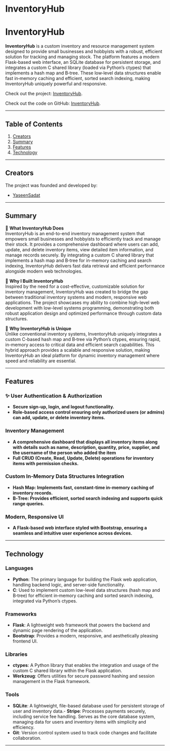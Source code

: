 # InventoryHub

# InventoryHub

**InventoryHub** is a custom inventory and resource management system designed to provide small businesses and hobbyists with a robust, efficient solution for tracking and managing stock. The platform features a modern Flask-based web interface, an SQLite database for persistent storage, and integrates a custom C shared library (loaded via Python’s ctypes) that implements a hash map and B‑tree. These low‑level data structures enable fast in‑memory caching and efficient, sorted search indexing, making InventoryHub uniquely powerful and responsive.

Check out the project: [InventoryHub](https://lumenera.onrender.com).

Check out the code on GitHub: [InventoryHub](https://github.com/YaseenSadat/InventoryHub).

---

## Table of Contents

1. [Creators](#creators)
2. [Summary](#summary)
3. [Features](#features)
4. [Technology](#technology)

---
## Creators

The project was founded and developed by:

- [YaseenSadat](https://github.com/YaseenSadat)

---

## Summary

🌟 **What InventoryHub Does**  
InventoryHub is an end-to-end inventory management system that empowers small businesses and hobbyists to efficiently track and manage their stock. It provides a comprehensive dashboard where users can add, update, and delete inventory items, view detailed item information, and manage records securely. By integrating a custom C shared library that implements a hash map and B‑tree for in-memory caching and search indexing, InventoryHub delivers fast data retrieval and efficient performance alongside modern web technologies.

🌟 **Why I Built InventoryHub**  
Inspired by the need for a cost-effective, customizable solution for inventory management, InventoryHub was created to bridge the gap between traditional inventory systems and modern, responsive web applications. The project showcases my ability to combine high-level web development with low-level systems programming, demonstrating both robust application design and optimized performance through custom data structures.

🌟 **Why InventoryHub is Unique**  
Unlike conventional inventory systems, InventoryHub uniquely integrates a custom C-based hash map and B‑tree via Python’s ctypes, ensuring rapid, in-memory access to critical data and efficient search capabilities. This hybrid approach provides a scalable and responsive solution, making InventoryHub an ideal platform for dynamic inventory management where speed and reliability are essential.



---

## Features

### ✨ User Authentication & Authorization  

- **Secure sign-up, login, and logout functionality.**
- **Role-based access control ensuring only authorized users (or admins) can add, update, or delete inventory items.** 

### Inventory Management  

- **A comprehensive dashboard that displays all inventory items along with details such as name, description, quantity, price, supplier, and the username of the person who added the item**
- **Full CRUD (Create, Read, Update, Delete) operations for inventory items with permission checks.**

### Custom In-Memory Data Structures Integration 

- **Hash Map: Implements fast, constant-time in-memory caching of inventory records.**
- **B‑Tree: Provides efficient, sorted search indexing and supports quick range queries.**

### Modern, Responsive UI  

- **A Flask-based web interface styled with Bootstrap, ensuring a seamless and intuitive user experience across devices.**

---

## Technology

### Languages  
- **Python**: The primary language for building the Flask web application, handling backend logic, and server-side functionality. 
- **C**: Used to implement custom low-level data structures (hash map and B‑tree) for efficient in‑memory caching and sorted search indexing, integrated via Python’s ctypes.

### Frameworks  
- **Flask**: A lightweight web framework that powers the backend and dynamic page rendering of the application.
- **Bootstrap**: Provides a modern, responsive, and aesthetically pleasing frontend UI.

### Libraries  
- **ctypes**: A Python library that enables the integration and usage of the custom C shared library within the Flask application.
- **Werkzeug**: Offers utilities for secure password hashing and session management in the Flask framework.

### Tools  
- **SQLite**: A lightweight, file-based database used for persistent storage of user and inventory data.- **Stripe**: Processes payments securely, including service fee handling. Serves as the core database system, managing data for users and inventory items with simplicity and efficiency.
- **Git**: Version control system used to track code changes and facilitate collaboration.

---
